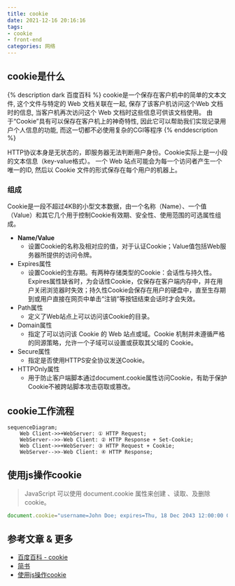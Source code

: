 ```yaml
---
title: cookie
date: 2021-12-16 20:16:16
tags:
- cookie
- front-end
categories: 网络
---
```

## cookie是什么
{% description dark 百度百科 %}
cookie是一个保存在客户机中的简单的文本文件, 这个文件与特定的 Web 文档关联在一起, 保存了该客户机访问这个Web 文档时的信息, 当客户机再次访问这个 Web 文档时这些信息可供该文档使用。
由于“Cookie”具有可以保存在客户机上的神奇特性, 因此它可以帮助我们实现记录用户个人信息的功能, 而这一切都不必使用复杂的CGI等程序
{% enddescription %}

HTTP协议本身是无状态的，即服务器无法判断用户身份。Cookie实际上是一小段的文本信息（key-value格式）。
一个 Web 站点可能会为每一个访问者产生一个唯一的ID, 然后以 Cookie 文件的形式保存在每个用户的机器上。
<!--more-->
### 组成

Cookie是一段不超过4KB的小型文本数据，由一个名称（Name）、一个值（Value）和其它几个用于控制Cookie有效期、安全性、使用范围的可选属性组成。

- **Name/Value**
  - 设置Cookie的名称及相对应的值，对于认证Cookie；Value值包括Web服务器所提供的访问令牌。
- Expires属性
  - 设置Cookie的生存期。有两种存储类型的Cookie：会话性与持久性。Expires属性缺省时，为会话性Cookie，仅保存在客户端内存中，并在用户关闭浏览器时失效；持久性Cookie会保存在用户的硬盘中，直至生存期到或用户直接在网页中单击“注销”等按钮结束会话时才会失效。
- Path属性
  - 定义了Web站点上可以访问该Cookie的目录。
- Domain属性
  - 指定了可以访问该 Cookie 的 Web 站点或域。Cookie 机制并未遵循严格的同源策略，允许一个子域可以设置或获取其父域的 Cookie。
- Secure属性
  - 指定是否使用HTTPS安全协议发送Cookie。
- HTTPOnly属性
  - 用于防止客户端脚本通过document.cookie属性访问Cookie，有助于保护Cookie不被跨站脚本攻击窃取或篡改。

## cookie工作流程

```mermaid
sequenceDiagram;
    Web Client->>+WebServer: ① HTTP Request;
    WebServer-->>-Web Client: ② HTTP Response + Set-Cookie;
    Web Client->>+WebServer: ③ HTTP Request + Cookie;
    WebServer-->>-Web Client: ④ HTTP Response;
```

## 使用js操作cookie

> JavaScript 可以使用 document.cookie 属性来创建 、读取、及删除 cookie。

```javascript
document.cookie="username=John Doe; expires=Thu, 18 Dec 2043 12:00:00 GMT; path=/";
```

## 参考文章 & 更多

- [百度百科 - cookie](https://baike.baidu.com/item/cookie/1119?fr=aladdin)
- [简书](https://www.jianshu.com/p/6fc9cea6daa2)
- [使用js操作cookie](https://www.runoob.com/js/js-cookies.html)
